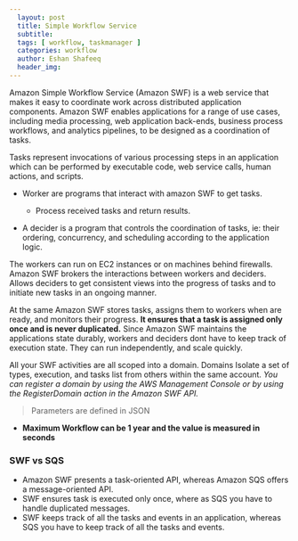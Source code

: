 ```yaml
---
  layout: post
  title: Simple Workflow Service
  subtitle: 
  tags: [ workflow, taskmanager ]
  categories: workflow
  author: Eshan Shafeeq
  header_img: 
---
```


Amazon Simple Workflow Service (Amazon SWF) is a web service that makes it easy to coordinate work across distributed application components. Amazon SWF enables applications for a range of use cases, including media processing, web application back-ends, business process workflows, and analytics pipelines, to be designed as a coordination of tasks.

Tasks represent invocations of various processing steps in an application which can be performed by executable code, web service calls, human actions, and scripts.

* Worker are programs that interact with amazon SWF to get tasks.
    * Process received tasks and return results.

* A decider is a program that controls the coordination of tasks, ie: their ordering, concurrency, and scheduling according to the application logic.

The workers can run on EC2 instances or on machines behind firewalls. Amazon SWF brokers the interactions between workers and deciders. Allows deciders to get consistent views into the progress of tasks and to initiate new tasks in an ongoing manner.

At the same Amazon SWF stores tasks, assigns them to workers when are ready, and monitors their progress. **It ensures that a task is assigned only once and is never duplicated.** Since Amazon SWF maintains the applications state durably, workers and deciders dont have to keep track of execution state. They can run independently, and scale quickly.

All your SWF activities are all scoped into a domain. Domains Isolate a set of types, execution, and tasks list from others within the same account.
*You can register a domain by using the AWS Management Console or by using the RegisterDomain action in the Amazon SWF API.*

> Parameters are defined in JSON

* **Maximum Workflow can be 1 year and the value is measured in seconds**

### SWF vs SQS
* Amazon SWF presents a task-oriented API, whereas Amazon SQS offers a message-oriented API.
* SWF ensures task is executed only once, where as SQS you have to handle duplicated messages.
* SWF keeps track of all the tasks and events in an application, whereas SQS you have to keep track of all the tasks and events.


